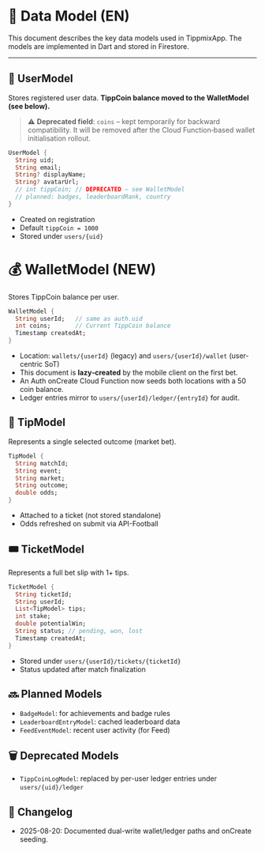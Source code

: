 # 🧬 Data Model (EN)

This document describes the key data models used in TippmixApp.
The models are implemented in Dart and stored in Firestore.

---

## 👤 UserModel

Stores registered user data. **TippCoin balance moved to the WalletModel (see below).**

> ⚠️ **Deprecated field**: `coins` – kept temporarily for backward compatibility. It will be removed after the Cloud Function‑based wallet initialisation rollout.

```dart
UserModel {
  String uid;
  String email;
  String? displayName;
  String? avatarUrl;
  // int tippCoin; // DEPRECATED – see WalletModel
  // planned: badges, leaderboardRank, country
}
```

- Created on registration
- Default `tippCoin = 1000`
- Stored under `users/{uid}`

# 💰 WalletModel (NEW)

Stores TippCoin balance per user.

```dart
WalletModel {
  String userId;   // same as auth.uid
  int coins;       // Current TippCoin balance
  Timestamp createdAt;
}
```

- Location: `wallets/{userId}` (legacy) and `users/{userId}/wallet` (user-centric SoT)
- This document is **lazy‑created** by the mobile client on the first bet.
- An Auth onCreate Cloud Function now seeds both locations with a 50 coin balance.
- Ledger entries mirror to `users/{userId}/ledger/{entryId}` for audit.

## 🎯 TipModel

Represents a single selected outcome (market bet).

```dart
TipModel {
  String matchId;
  String event;
  String market;
  String outcome;
  double odds;
}
```

- Attached to a ticket (not stored standalone)
- Odds refreshed on submit via API-Football

## 🎟️ TicketModel

Represents a full bet slip with 1+ tips.

```dart
TicketModel {
  String ticketId;
  String userId;
  List<TipModel> tips;
  int stake;
  double potentialWin;
  String status; // pending, won, lost
  Timestamp createdAt;
}
```

- Stored under `users/{userId}/tickets/{ticketId}`
- Status updated after match finalization

## 🔜 Planned Models

- `BadgeModel`: for achievements and badge rules
- `LeaderboardEntryModel`: cached leaderboard data
- `FeedEventModel`: recent user activity (for Feed)

## 🗑️ Deprecated Models

- `TippCoinLogModel`: replaced by per-user ledger entries under `users/{uid}/ledger`

## 📘 Changelog

- 2025-08-20: Documented dual-write wallet/ledger paths and onCreate seeding.
